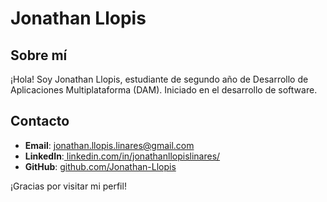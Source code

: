 # Jonathan Llopis

## Sobre mí
¡Hola! Soy Jonathan Llopis, estudiante de segundo año de Desarrollo de Aplicaciones Multiplataforma (DAM). Iniciado en el desarrollo de software.

## Contacto
- **Email**: jonathan.llopis.linares@gmail.com
- **LinkedIn**:[ linkedin.com/in/jonathanllopislinares/](https://www.linkedin.com/in/jonathanllopislinares/)
- **GitHub**: [github.com/Jonathan-Llopis](https://github.com/Jonathan-Llopis)

¡Gracias por visitar mi perfil!
